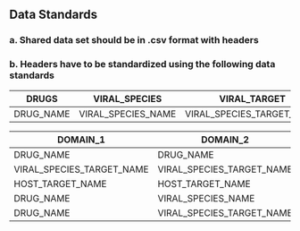 ## Data Standards

### a. Shared data set should be in .csv format with headers

### b. Headers have to be standardized using the following data standards

|DRUGS|VIRAL_SPECIES|VIRAL_TARGET|HOST_TARGET|
|-----|-------------|------------|-----------|
|DRUG_NAME|VIRAL_SPECIES_NAME|VIRAL_SPECIES_TARGET_NAME|HOST_TARGET_NAME|


|DOMAIN_1|DOMAIN_2|MEASUREMENT|MEASUREMENT_VALUE|MEASUREMENT_TYPE|ASSOCIATION_SCORE|
|--------|--------|-----------|-----------------|----------------|-----------------|
|DRUG_NAME|DRUG_NAME|SIMILARITY|0-1 | COMPARE| 
|VIRAL_SPECIES_TARGET_NAME|VIRAL_SPECIES_TARGET_NAME|SIMILARITY|0-1 | COMPARE|
|HOST_TARGET_NAME|HOST_TARGET_NAME|SIMILARITY|0-1 | COMPARE|
|DRUG_NAME|VIRAL_SPECIES_NAME|ASSAY|EC50 (M) | PHENOTYPIC|
|DRUG_NAME|VIRAL_SPECIES_TARGET_NAME|ASSAY|IC50 (M),Ki(M),Kd(M)| BIOCHEMICAL|

